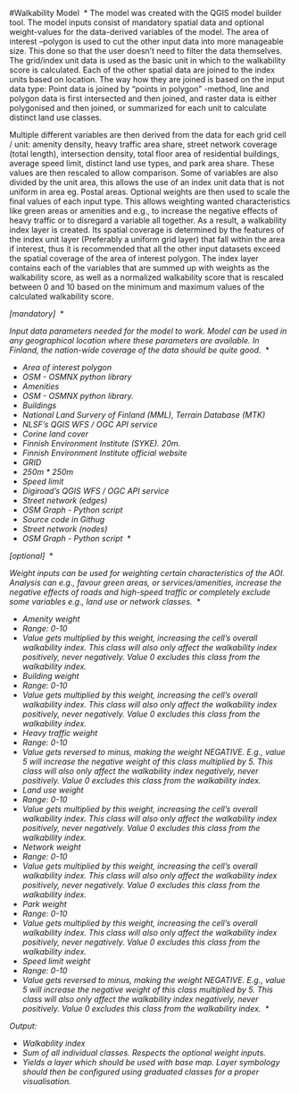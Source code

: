 #Walkability Model 
\*
The model was created with the QGIS model builder tool. The model inputs consist of mandatory spatial data and optional weight-values for the data-derived variables of the model.  The area of interest –polygon is used to cut the other input data into more manageable size. This done so that the user doesn’t need to filter the data themselves. The grid/index unit data is used as the basic unit in which to the walkability score is calculated. Each of the other spatial data are joined to the index units based on location. The way how they are joined is based on the input data type: Point data is joined by “points in polygon” -method, line and polygon data is first intersected and then joined, and raster data is either polygonised and then joined, or summarized for each unit to calculate distinct land use classes.  

 

Multiple different variables are then derived from the data for each grid cell / unit: amenity density, heavy traffic area share, street network coverage (total length), intersection density, total floor area of residential buildings, average speed limit, distinct land use types, and park area share. These values are then rescaled to allow comparison. Some of variables are also divided by the unit area, this allows the use of an index unit data that is not uniform in area eg. Postal areas. Optional weights are then used to scale the final values of each input type. This allows weighting wanted characteristics like green areas or amenities and e.g., to increase the negative effects of heavy traffic or to disregard a variable all together. As a result, a walkability index layer is created. Its spatial coverage is determined by the features of the index unit layer (Preferably a uniform grid layer) that fall within the area if interest, thus it is recommended that all the other input datasets exceed the spatial coverage of the area of interest polygon. The index layer contains each of the variables that are summed up with weights as the walkability score, as well as a normalized walkability score that is rescaled between 0 and 10 based on the minimum and maximum values of the calculated walkability score.

*[mandatory]* 
\*


*Input data parameters needed for the model to work. Model can be used in any geographical location where these parameters are available. In Finland, the nation-wide coverage of the data should be quite good.* 
\*


- *Area of interest polygon <vector>* 
- *OSM - OSMNX python library* 
- *Amenities <vector>* 
- *OSM - OSMNX python library.* 
- *Buildings <vector>* 
- *National Land Survery of Finland (MML), Terrain Database (MTK)* 
- *NLSF’s QGIS WFS / OGC API service* 
- *Corine land cover <raster>* 
- *Finnish Environment Institute (SYKE). 20m.* 
- *Finnish Environment Institute official website* 
- *GRID <vector>* 
- *250m \* 250m* 
- *Speed limit <vector>*  
- *Digiroad’s QGIS WFS / OGC API service* 
- *Street network (edges) <vector>* 
- *OSM Graph - Python script* 
- *Source code in Githug* 
- *Street network (nodes) <vector>* 
- *OSM Graph - Python script* 
\*


*[optional]* 
\*


*Weight inputs can be used for weighting certain characteristics of the AOI. Analysis can e.g., favour green areas, or services/amenities, increase the negative effects of roads and high-speed traffic or completely exclude some variables e.g., land use or network classes.* 
\*


- *Amenity weight <float>* 
- *Range: 0-10* 
- *Value gets multiplied by this weight, increasing the cell’s overall walkability index. This class will also only affect the walkability index positively, never negatively. Value 0 excludes this class from the walkability index.* 
- *Building weight <float>* 
- *Range: 0-10* 
- *Value gets multiplied by this weight, increasing the cell’s overall walkability index. This class will also only affect the walkability index positively, never negatively. Value 0 excludes this class from the walkability index.* 
- *Heavy traffic weight <float>* 
- *Range: 0-10* 
- *Value gets reversed to minus, making the weight NEGATIVE. E.g., value 5 will increase the negative weight of this class multiplied by 5. This class will also only affect the walkability index negatively, never positively. Value 0 excludes this class from the walkability index.* 
- *Land use weight <float>* 
- *Range: 0-10* 
- *Value gets multiplied by this weight, increasing the cell’s overall walkability index. This class will also only affect the walkability index positively, never negatively. Value 0 excludes this class from the walkability index.* 
- *Network weight <float>* 
- *Range: 0-10* 
- *Value gets multiplied by this weight, increasing the cell’s overall walkability index. This class will also only affect the walkability index positively, never negatively. Value 0 excludes this class from the walkability index.* 
- *Park weight <float>* 
- *Range: 0-10* 
- *Value gets multiplied by this weight, increasing the cell’s overall walkability index. This class will also only affect the walkability index positively, never negatively. Value 0 excludes this class from the walkability index.* 
- *Speed limit weight <float>* 
- *Range: 0-10* 
- *Value gets reversed to minus, making the weight NEGATIVE. E.g., value 5 will increase the negative weight of this class multiplied by 5. This class will also only affect the walkability index negatively, never positively. Value 0 excludes this class from the walkability index.* 
\*


*Output:* 

- *Walkability index <raster>* 
- *Sum of all individual classes. Respects the optional weight inputs.* 
- *Yields a layer which should be used with base map. Layer symbology should then be configured using graduated classes for a proper visualisation.* 


